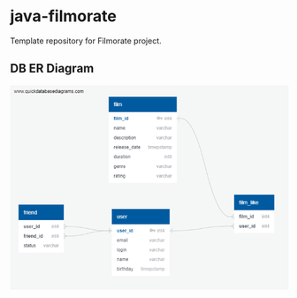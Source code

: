 # java-filmorate
Template repository for Filmorate project.


## DB ER Diagram
![image](src/main/resources/er-diagram/QuickDBD-db.png)